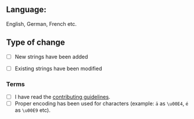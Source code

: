 ## Language:
English, German, French etc.


## Type of change
- [ ] New strings have been added
- [ ] Existing strings have been modified


### Terms
- [ ] I have read the [contributing guidelines](https://github.com/StellarSand/IYPS/blob/main/CONTRIBUTING.md).
- [ ] Proper encoding has been used for characters (example: `ä` as `\u00E4`, `é` as `\u00E9` etc).
